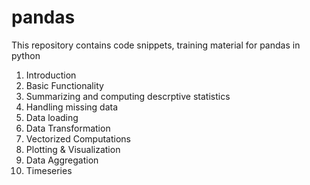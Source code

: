 pandas
======

This repository contains code snippets, training material for pandas in python

1. Introduction
2. Basic Functionality
3. Summarizing and computing descrptive statistics
4. Handling missing data
5. Data loading
6. Data Transformation
7. Vectorized Computations
8. Plotting & Visualization
9. Data Aggregation
10. Timeseries

